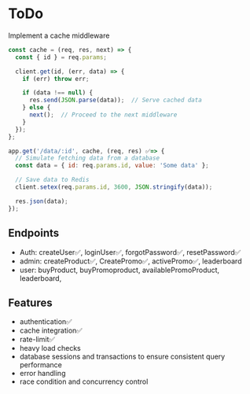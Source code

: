 # ToDo

Implement a cache middleware
```js
const cache = (req, res, next) => {
  const { id } = req.params;

  client.get(id, (err, data) => {
    if (err) throw err;

    if (data !== null) {
      res.send(JSON.parse(data));  // Serve cached data
    } else {
      next();  // Proceed to the next middleware
    }
  });
};

app.get('/data/:id', cache, (req, res) ✅=> {
  // Simulate fetching data from a database
  const data = { id: req.params.id, value: 'Some data' };

  // Save data to Redis
  client.setex(req.params.id, 3600, JSON.stringify(data));

  res.json(data);
});
```
## Endpoints
- Auth: createUser✅, loginUser✅, forgotPassword✅, resetPassword✅
- admin: createProduct✅, CreatePromo✅, activePromo✅, leaderboard
- user: buyProduct, buyPromoproduct, availablePromoProduct, leaderboard,

## Features
- authentication✅
- cache integration✅
- rate-limit✅
- heavy load checks
- database sessions and transactions to ensure consistent query performance
- error handling
- race condition and concurrency control

 <!-- check if product for a promo is available  -->
 <!-- if yes update the promo with it's necessary promo condition -->
 <!-- if no seed in the products more than 200 allocated unit for flash sale promo -->
 <!-- endpoint for normal sales  -->
 <!-- endpoint for flash sales and if a promo product is exhausted no deficit -->
 <!-- endpoint to return the remaining stock from a promo with product id -->